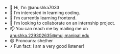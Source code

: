 - 👋 Hi, I’m @anushka7033
- 👀 I’m interested in learning coding.
- 🌱 I’m currently learning frontend.
- 💞️ I’m looking to collaborate on an internship project.
- 📫 You can reach me by mailing me on anushka.229302635@muj.manipal.edu
- 😄 Pronouns: she/her
- ⚡ Fun fact: I am a very good listener!

<!---
anushka7033/anushka7033 is a ✨ special ✨ repository because its `README.md` (this file) appears on your GitHub profile.
You can click the Preview link to take a look at your changes.
--->
